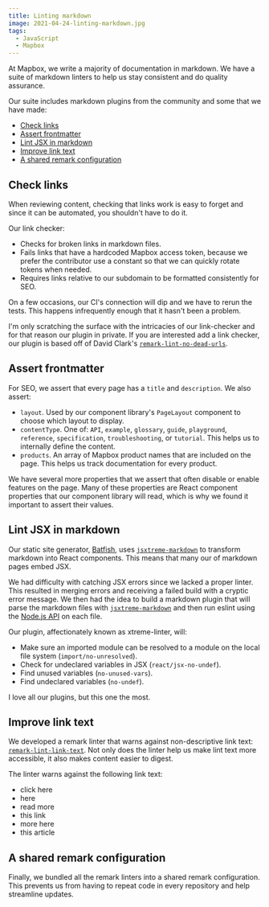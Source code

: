 ```yaml
---
title: Linting markdown
image: 2021-04-24-linting-markdown.jpg
tags:
  - JavaScript
  - Mapbox
---
```


At Mapbox, we write a majority of documentation in markdown. We have a suite of markdown linters to help us stay consistent and do quality assurance.

Our suite includes markdown plugins from the community and some that we have made:

<!-- START doctoc generated TOC please keep comment here to allow auto update -->
<!-- DON'T EDIT THIS SECTION, INSTEAD RE-RUN doctoc TO UPDATE -->

- [Check links](#check-links)
- [Assert frontmatter](#assert-frontmatter)
- [Lint JSX in markdown](#lint-jsx-in-markdown)
- [Improve link text](#improve-link-text)
- [A shared remark configuration](#a-shared-remark-configuration)

<!-- END doctoc generated TOC please keep comment here to allow auto update -->

## Check links

When reviewing content, checking that links work is easy to forget and since it can be automated, you shouldn't have to do it.

Our link checker:

- Checks for broken links in markdown files.
- Fails links that have a hardcoded Mapbox access token, because we prefer the contributor use a constant so that we can quickly rotate tokens when needed.
- Requires links relative to our subdomain to be formatted consistently for SEO.

On a few occasions, our CI's connection will dip and we have to rerun the tests. This happens infrequently enough that it hasn't been a problem.

I'm only scratching the surface with the intricacies of our link-checker and for that reason our plugin in private. If you are interested add a link checker, our plugin is based off of David Clark's [`remark-lint-no-dead-urls`](https://github.com/davidtheclark/remark-lint-no-dead-urls).

## Assert frontmatter

For SEO, we assert that every page has a `title` and `description`. We also assert:

- `layout`. Used by our component library's `PageLayout` component to choose which layout to display.
- `contentType`. One of: `API`, `example`, `glossary`, `guide`, `playground`, `reference`, `specification`, `troubleshooting`, or `tutorial`. This helps us to internally define the content.
- `products`. An array of Mapbox product names that are included on the page. This helps us track documentation for every product.

We have several more properties that we assert that often disable or enable features on the page. Many of these properties are React component properties that our component library will read, which is why we found it important to assert their values.

## Lint JSX in markdown

Our static site generator, [Batfish](https://github.com/mapbox/batfish), uses [`jsxtreme-markdown`](https://github.com/mapbox/jsxtreme-markdown) to transform markdown into React components. This means that many our of markdown pages embed JSX.

We had difficulty with catching JSX errors since we lacked a proper linter. This resulted in merging errors and receiving a failed build with a cryptic error message. We then had the idea to build a markdown plugin that will parse the markdown files with [`jsxtreme-markdown`](https://github.com/mapbox/jsxtreme-markdown) and then run eslint using the [Node.js API](https://eslint.org/docs/developer-guide/nodejs-api) on each file.

Our plugin, affectionately known as xtreme-linter, will:

- Make sure an imported module can be resolved to a module on the local file system (`import/no-unresolved`).
- Check for undeclared variables in JSX (`react/jsx-no-undef`).
- Find unused variables (`no-unused-vars`).
- Find undeclared variables (`no-undef`).

I love all our plugins, but this one the most.

## Improve link text

We developed a remark linter that warns against non-descriptive link text: [`remark-lint-link-text`](https://github.com/mapbox/remark-lint-link-text). Not only does the linter help us make lint text more accessible, it also makes content easier to digest.

The linter warns against the following link text:

- click here
- here
- read more
- this link
- more here
- this article

## A shared remark configuration

Finally, we bundled all the remark linters into a shared remark configuration. This prevents us from having to repeat code in every repository and help streamline updates.
